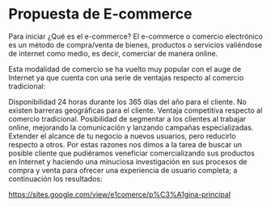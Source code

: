 # Propuesta de E-commerce
Para iniciar ¿Qué es el e-commerce?
El e-commerce o comercio electrónico es un método de compra/venta de bienes, productos o servicios valiéndose de internet como medio, es decir, comerciar de manera online.

Esta modalidad de comercio se ha vuelto muy popular con el auge de Internet ya que cuenta con una serie de ventajas respecto al comercio tradicional:

Disponibilidad 24 horas durante los 365 días del año para el cliente.
No existen barreras geográficas para el cliente.
Ventaja competitiva respecto al comercio tradicional.
Posibilidad de segmentar a los clientes al trabajar online, mejorando la comunicación y lanzando campañas especializadas.
Extender el alcance de tu negocio a nuevos usuarios, pero reducirlo respecto a otros.
Por estas razones nos dimos a la tarea de buscar un posible cliente que pudiéramos veneficiar comercializando sus productos en Internet y haciendo una minuciosa investigación en sus procesos de compra y venta para ofrecer una experiencia de usuario completa; a continuación los resultados:

https://sites.google.com/view/e1comerce/p%C3%A1gina-principal
